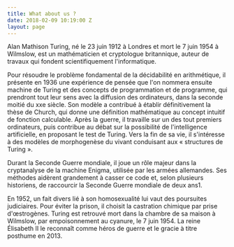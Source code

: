 ```yaml
---
title: What about us ?
date: 2018-02-09 10:19:00 Z
layout: page
---
```


Alan Mathison Turing, né le 23 juin 1912 à Londres et mort le 7 juin 1954 à Wilmslow, est un mathématicien et cryptologue britannique, auteur de travaux qui fondent scientifiquement l'informatique.

Pour résoudre le problème fondamental de la décidabilité en arithmétique, il présente en 1936 une expérience de pensée que l'on nommera ensuite machine de Turing et des concepts de programmation et de programme, qui prendront tout leur sens avec la diffusion des ordinateurs, dans la seconde moitié du xxe siècle. Son modèle a contribué à établir définitivement la thèse de Church, qui donne une définition mathématique au concept intuitif de fonction calculable. Après la guerre, il travaille sur un des tout premiers ordinateurs, puis contribue au débat sur la possibilité de l'intelligence artificielle, en proposant le test de Turing. Vers la fin de sa vie, il s'intéresse à des modèles de morphogenèse du vivant conduisant aux « structures de Turing ».

Durant la Seconde Guerre mondiale, il joue un rôle majeur dans la cryptanalyse de la machine Enigma, utilisée par les armées allemandes. Ses méthodes aidèrent grandement à casser ce code et, selon plusieurs historiens, de raccourcir la Seconde Guerre mondiale de deux ans1.

En 1952, un fait divers lié à son homosexualité lui vaut des poursuites judiciaires. Pour éviter la prison, il choisit la castration chimique par prise d'œstrogènes. Turing est retrouvé mort dans la chambre de sa maison à Wilmslow, par empoisonnement au cyanure, le 7 juin 1954. La reine Élisabeth II le reconnaît comme héros de guerre et le gracie à titre posthume en 2013.